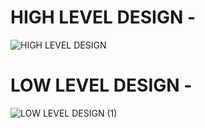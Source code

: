 # HIGH LEVEL DESIGN -

![HIGH LEVEL DESIGN](https://user-images.githubusercontent.com/86190217/125286193-28146b80-e339-11eb-91c2-8b3a8fd7a44a.jpg)


# LOW LEVEL DESIGN -


![LOW LEVEL DESIGN (1)](https://user-images.githubusercontent.com/86190217/124729602-35db8280-df2e-11eb-8657-18868b0ecad4.jpg)

